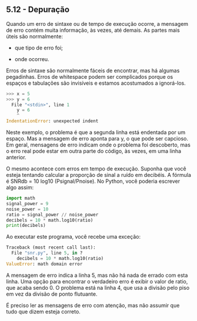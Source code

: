 ## 5.12 - Depuração

Quando um erro de sintaxe ou de tempo de execução ocorre, a mensagem de erro contém muita informação, às vezes, até demais. As partes mais úteis são normalmente:

* que tipo de erro foi;

* onde ocorreu.

Erros de sintaxe são normalmente fáceis de encontrar, mas há algumas pegadinhas. Erros de whitespace podem ser complicados porque os espaços e tabulações são invisíveis e estamos acostumados a ignorá-los.

```python
>>> x = 5
>>> y = 6
  File "<stdin>", line 1
    y = 6
    ^
IndentationError: unexpected indent
```

Neste exemplo, o problema é que a segunda linha está endentada por um espaço. Mas a mensagem de erro aponta para y, o que pode ser capcioso. Em geral, mensagens de erro indicam onde o problema foi descoberto, mas o erro real pode estar em outra parte do código, às vezes, em uma linha anterior.

O mesmo acontece com erros em tempo de execução. Suponha que você esteja tentando calcular a proporção de sinal a ruído em decibéis. A fórmula é SNRdb = 10 log10 (Psignal/Pnoise). No Python, você poderia escrever algo assim:

```python
import math
signal_power = 9
noise_power = 10
ratio = signal_power // noise_power
decibels = 10 * math.log10(ratio)
print(decibels)
```

Ao executar este programa, você recebe uma exceção:

```python
Traceback (most recent call last):
  File "snr.py", line 5, in ?
    decibels = 10 * math.log10(ratio)
ValueError: math domain error
```

A mensagem de erro indica a linha 5, mas não há nada de errado com esta linha. Uma opção para encontrar o verdadeiro erro é exibir o valor de ratio, que acaba sendo 0. O problema está na linha 4, que usa a divisão pelo piso em vez da divisão de ponto flutuante.

É preciso ler as mensagens de erro com atenção, mas não assumir que tudo que dizem esteja correto.
